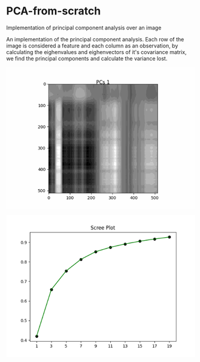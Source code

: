 # PCA-from-scratch
Implementation of principal component analysis over an image

An implementation of the principal component analysis. Each row of the image is considered a feature and each column as an observation, by calculating the eighenvalues and eighenvectors
of it's covariance matrix, we find the principal components and calculate the variance lost.
<p align = "center"><img src = "https://raw.githubusercontent.com/ArisPagonopoulos/PCA-from-scratch/main/animated.gif" </p>
<p align = "center"><img src = "https://raw.githubusercontent.com/ArisPagonopoulos/PCA-from-scratch/main/scree_plot.png"> </p>
